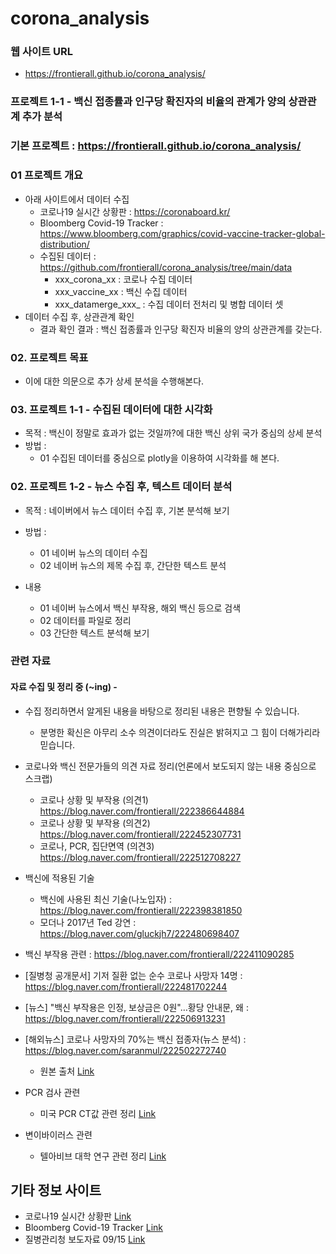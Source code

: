 # corona_analysis

### 웹 사이트 URL
 * https://frontierall.github.io/corona_analysis/


### 프로젝트 1-1 - 백신 접종률과 인구당 확진자의 비율의 관계가 양의 상관관계 추가 분석
### 기본 프로젝트 : https://frontierall.github.io/corona_analysis/

### 01 프로젝트 개요
 * 아래 사이트에서 데이터 수집
   * 코로나19 실시간 상황판 : https://coronaboard.kr/
   * Bloomberg Covid-19 Tracker : https://www.bloomberg.com/graphics/covid-vaccine-tracker-global-distribution/
   * 수집된 데이터 : https://github.com/frontierall/corona_analysis/tree/main/data
      * xxx_corona_xx : 코로나 수집 데이터
      * xxx_vaccine_xx : 백신 수집 데이터
      * xxx_datamerge_xxx_ : 수집 데이터 전처리 및 병합 데이터 셋 
 * 데이터 수집 후, 상관관계 확인
      * 결과 확인 결과 : 백신 접종률과 인구당 확진자 비율의 양의 상관관계를 갖는다.

### 02. 프로젝트 목표
 * 이에 대한 의문으로 추가 상세 분석을 수행해본다.

### 03. 프로젝트 1-1 - 수집된 데이터에 대한 시각화
 * 목적 : 백신이 정말로 효과가 없는 것일까?에 대한 백신 상위 국가 중심의 상세 분석
 * 방법 : 
   * 01 수집된 데이터를 중심으로 plotly을 이용하여 시각화를 해 본다.

### 02. 프로젝트 1-2 - 뉴스 수집 후, 텍스트 데이터 분석
 * 목적 : 네이버에서 뉴스 데이터 수집 후, 기본 분석해 보기
 * 방법 : 
   * 01 네이버 뉴스의 데이터 수집
   * 02 네이버 뉴스의 제목 수집 후, 간단한 텍스트 분석

 * 내용
   * 01 네이버 뉴스에서 백신 부작용, 해외 백신 등으로 검색
   * 02 데이터를 파일로 정리
   * 03 간단한 텍스트 분석해 보기

### 관련 자료
#### 자료 수집 및 정리 중 (~ing) - 
  * 수집 정리하면서 알게된 내용을 바탕으로 정리된 내용은 편향될 수 있습니다.
    * 분명한 확신은 아무리 소수 의견이더라도 진실은 밝혀지고 그 힘이 더해가리라 믿습니다.
  * 코로나와 백신 전문가들의 의견 자료 정리(언론에서 보도되지 않는 내용 중심으로 스크랩)
    * 코로나 상황 및 부작용  (의견1) https://blog.naver.com/frontierall/222386644884
    * 코로나 상황 및 부작용 (의견2) https://blog.naver.com/frontierall/222452307731
    * 코로나, PCR, 집단면역 (의견3) https://blog.naver.com/frontierall/222512708227
  * 백신에 적용된 기술
    * 백신에 사용된 최신 기술(나노입자) : https://blog.naver.com/frontierall/222398381850
    * 모더나 2017년 Ted 강연 : https://blog.naver.com/gluckjh7/222480698407

  * 백신 부작용 관련 : https://blog.naver.com/frontierall/222411090285
  * [질병청 공개문서] 기저 질환 없는 순수 코로나 사망자 14명 : https://blog.naver.com/frontierall/222481702244
  * [뉴스] "백신 부작용은 인정, 보상금은 0원"…황당 안내문, 왜 : https://blog.naver.com/frontierall/222506913231
  * [해외뉴스] 코로나 사망자의 70%는 백신 접종자(뉴스 분석) : https://blog.naver.com/saranmul/222502272740
    * 원본 출처 [Link](https://theexpose.uk/2021/09/05/latest-phe-report-reveals-the-vaccinated-account-for-70-percent-of-covid-19-deaths-since-february/)
  * PCR 검사 관련
    * 미국 PCR CT값 관련 정리 [Link](https://blog.naver.com/frontierall/222359401609)
  * 변이바이러스 관련
    * 텔아비브 대학 연구 관련 정리 [Link](https://blog.naver.com/frontierall/222334106673)


## 기타 정보 사이트
 * 코로나19 실시간 상황판 [Link](https://coronaboard.kr/)
 * Bloomberg Covid-19 Tracker [Link](https://www.bloomberg.com/graphics/covid-vaccine-tracker-global-distribution/)
 * 질병관리청 보도자료 09/15 [Link](https://www.kdca.go.kr/board/board.es?mid=a20501010000&bid=0015&list_no=716965&cg_code=&act=view&nPage=1)








